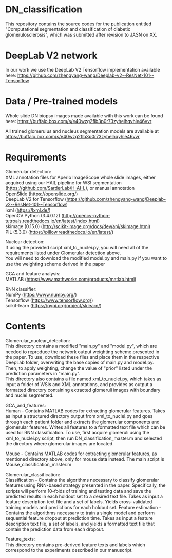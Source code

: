 # DN_classification

This repository contains the source codes for the publication entitled "Computational segmentation and classification of diabetic glomerulosclerosis", which was submitted after revision to JASN on XX. 

# DeepLab V2 network
In our work we use the DeepLab V2 Tensorflow implementation available here: https://github.com/zhengyang-wang/Deeplab-v2--ResNet-101--Tensorflow

# Data / Pre-trained models
Whole slide DN biopsy images made available with this work can be found here: https://buffalo.box.com/s/e40wzg2flb3p0r73zyhelhqvhle46vvr

All trained glomerulus and nucleus segmentation models are available at https://buffalo.box.com/s/e40wzg2flb3p0r73zyhelhqvhle46vvr

# Requirements
Glomerular detection:  
XML annotation files for Aperio ImageScope whole slide images, either acquired using our HAIL pipeline for WSI segmentation (https://github.com/SarderLab/H-AI-L), or manual annotation  
OpenSlide (https://openslide.org/)  
DeepLab V2 for Tensorflow (https://github.com/zhengyang-wang/Deeplab-v2--ResNet-101--Tensorflow)  
lxml (https://lxml.de/)  
OpenCV Python (3.4.0.12) (http://opencv-python-tutroals.readthedocs.io/en/latest/index.html)  
skimage (0.15.0) (http://scikit-image.org/docs/dev/api/skimage.html)  
PIL (5.3.0) (https://pillow.readthedocs.io/en/latest/)  

Nuclear detection:  
If using the provided script xml_to_nuclei.py, you will need all of the requirements listed under Glomerular detection above.  
You will need to download the modified model.py and main.py if you want to use the weighting scheme derived in the paper  

GCA and feature analysis:  
MATLAB (https://www.mathworks.com/products/matlab.html)  

RNN classifier:  
NumPy (https://www.numpy.org/)  
Tensorflow (https://www.tensorflow.org/)  
scikit-learn (https://pypi.org/project/sklearn/)  

# Contents
Glomerular_nuclear_detection:  
This directory contains a modified "main.py" and "model.py", which are needed to reproduce the network output weighting scheme presented in the paper. To use, download these files and place them in the respective DeepLab folder, overwriting the base copies of main.py and model.py. Then, to apply weighting, change the value of "prior" listed under the prediction parameters in "main.py".  
This directory also contains a file named xml_to_nuclei.py, which takes as input a folder of WSIs and XML annotations, and provides as output a formatted directory containing extracted glomeruli images with boundary and nuclei segmented. 

GCA_and_features:  
Human - Contains MATLAB codes for extracting glomerular features. Takes as input a structured directory output from xml_to_nuclei.py and goes through each patient folder and extracts the glomerular components and glomerular features. Writes all features to a formatted text file which can be used for RNN classification. To use, first acquire glomeruli using the xml_to_nuclei.py script, then run DN_classification_master.m and selected the directory where glomerular images are located. 

Mouse - Contains MATLAB codes for extracting glomerular features, as mentioned directory above, only for mouse data instead. The main script is Mouse_classification_master.m

Glomerular_classification:  
Classification - Contains the algorithms necessary to classify glomerular features using RNN-based strategy presented in the paper. Specifically, the scripts will perform 10-folds of training and testing data and save the predicted results in each holdout set to a desired text file. Takes as input a feature description text file and a set of labels. Yields cross-validated training models and predictions for each holdout set. 
Feature estimation - Contains the algorithms necessary to train a single model and perform sequential feature dropout at prediction time. Takes as input a feature description text file, a set of labels, and yields a formatted text file that contain the prediction data from each dropout. 

Feature_texts:  
This directory contains pre-derived feature texts and labels which correspond to the experiments described in our manuscript. 


